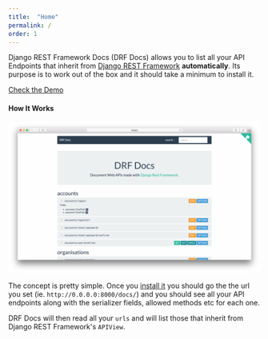 ```yaml
---
title:  "Home"
permalink: /
order: 1
---
```


Django REST Framework Docs (DRF Docs) allows you to list all your API Endpoints that inherit from <a href="http://www.django-rest-framework.org/" target="_blank">Django REST Framework</a> **automatically**. Its purpose is to work out of the box and it should take a minimum to install it.

<a class="btn btn-success btn-demo" href="http://demo.drfdocs.com/" target="_blank"><i class="fa fa-laptop"></i> Check the Demo</a>

<h4>How It Works</h4>

<img class="img-responsive" src="static/images/mockup.png" alt="Mock Up" />

The concept is pretty simple. Once you [install it](/docs/installation/) you should go the the url you set (ie. `http://0.0.0.0:8000/docs/`) and you should see all your API endpoints along with the serializer fields, allowed methods etc for each one.

DRF Docs will then read all your `urls` and will list those that inherit from Django REST Framework's `APIView`.
